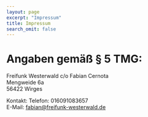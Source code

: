 ```yaml
---
layout: page
excerpt: "Impressum"
title: Impressum
search_omit: false
---
```


# Angaben gemäß § 5 TMG:  
Freifunk Westerwald
c/o Fabian Cernota  
Mengweide 6a  
56422 Wirges  

Kontakt:
Telefon: 016091083657  
E-Mail: fabian@freifunk-westerwald.de


